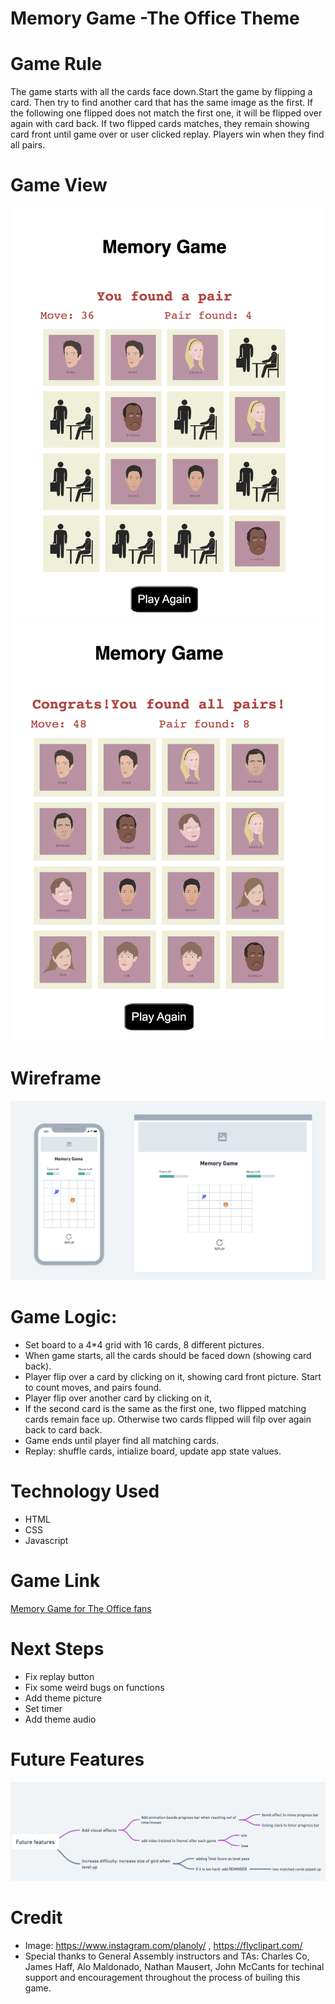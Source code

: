 # Memory Game -The Office Theme
# Game Rule
The game starts with all the cards face down.Start the game by flipping a card. Then try to find another card that has the same image as the first. If the following one flipped does not match the first one, it will be flipped over again with card back. If two flipped cards matches, they remain showing card front until game over or user clicked replay. Players win when they find all pairs.

# Game View
<img src="img/GameView1.png">
<img src="img/GameView2.png">

# Wireframe
<img src="img/Wireframe.png">

# Game Logic:

- Set board to a 4*4 grid with 16 cards, 8 different pictures.
- When game starts, all the cards should be faced down (showing card back).
- Player flip over a card by clicking on it, showing card front picture. Start to count moves, and pairs found.
- Player flip over another card by clicking on it,
- If the second card is the same as the first one, two flipped matching cards remain face up.
Otherwise two cards flipped will filp over again back to card back.
- Game ends until player find all matching cards.
- Replay: shuffle cards, intialize board, update app state values.

# Technology Used
- HTML
- CSS
- Javascript

# Game Link
[Memory Game for The Office fans](https://memorygame-theoffice.netlify.app/)

# Next Steps
- Fix replay button 
- Fix some weird bugs on functions
- Add theme picture
- Set timer
- Add theme audio


# Future Features
<img src="img/FutureFeatures.png">

# Credit
- Image: https://www.instagram.com/planoly/ , https://flyclipart.com/
- Special thanks to General Assembly instructors and TAs: Charles Co, James Haff, Alo Maldonado, Nathan Mausert, John McCants for techinal support and encouragement throughout the process of builing this game.
